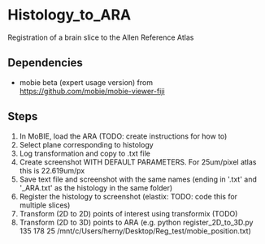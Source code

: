 # Histology_to_ARA
Registration of a brain slice to the Allen Reference Atlas

## Dependencies
- mobie beta (expert usage version) from https://github.com/mobie/mobie-viewer-fiji


## Steps
1. In MoBIE, load the ARA (TODO: create instructions for how to)
2. Select plane corresponding to histology
3. Log transformation and copy to .txt file
4. Create screenshot WITH DEFAULT PARAMETERS. For 25um/pixel atlas this is 22.619um/px
5. Save text file and screenshot with the same names (ending in '.txt' and  '_ARA.txt' as the histology in the same folder)
5. Register the histology to screenshot (elastix: TODO: code this for multiple slices)
6. Transform (2D to 2D) points of interest using transformix (TODO)
7. Transform (2D to 3D) points to ARA (e.g. python register_2D_to_3D.py 135 178 25 /mnt/c/Users/herny/Desktop/Reg_test/mobie_position.txt)
